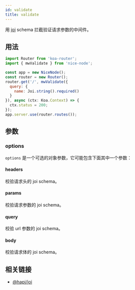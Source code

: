```yaml
---
id: validate
title: validate
---
```

用 [joi](https://hapi.dev/family/joi/) schema 拦截验证请求参数的中间件。

## 用法
```js
import Router from 'koa-router';
import { mwValidate } from 'nice-node';

const app = new NiceNode();
const router = new Router();
router.get('/', mwValidate({
  query: {
    name: Joi.string().required()
  }
}), async (ctx: Koa.Context) => {
  ctx.status = 200;
});
app.server.use(router.routes());
```

## 参数

### options
`options` 是一个可选的对象参数，它可能包含下面其中一个参数：

#### headers
校验请求头的 joi schema。

#### params
校验请求参数的 joi schema。

#### query
校验 url 参数的 joi schema。

#### body
校验请求体的 joi schema。

## 相关链接
- [@hapi/joi](https://hapi.dev/family/joi/)
